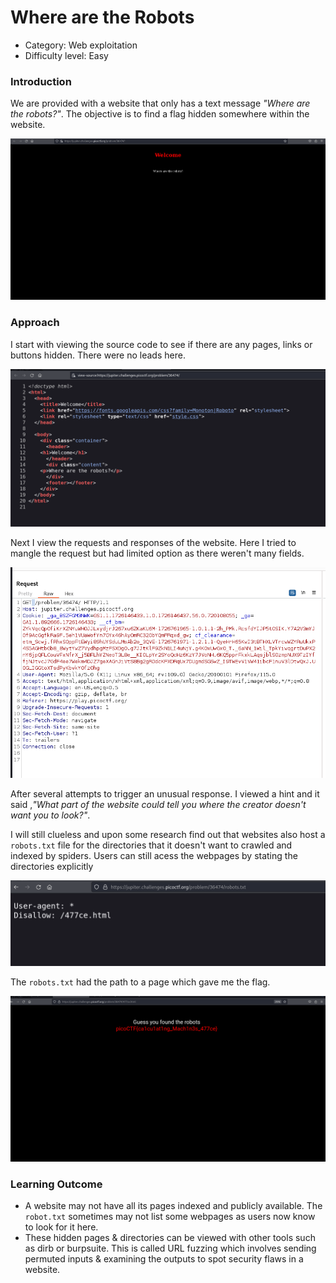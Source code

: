 # Where are the Robots

- Category: Web exploitation
- Difficulty level: Easy

### Introduction
We are provided with a website that only has a text message *"Where are the robots?"*. The objective is to find a flag hidden somewhere within the website.

![](Images/rbt0.png)

### Approach
I start with viewing the source code to see if there are any pages, links or buttons hidden. There were no leads here.

![](Images/rbt1.png)

Next I view the requests and responses of the website. Here I tried to mangle the request but had limited option as there weren't many fields.

![](Images/rbt2.png)

After several attempts to trigger an unusual response. I viewed a hint and it said ,*"What part of the website could tell you where the creator doesn't want you to look?"*.

I will still clueless and upon some research find out that websites also host a `robots.txt` file for the directories that it doesn't want to crawled and indexed by spiders. Users can still acess the webpages by stating the directories explicitly

![](Images/rbt3.png)

The `robots.txt` had the path to a page which gave me the flag.

![](Images/rbt4.png)

### Learning Outcome
- A website may not have all its pages indexed and publicly available. The `robot.txt` sometimes may not list some webpages as users now know to look for it here.
- These hidden pages & directories can be viewed with other tools such as dirb or burpsuite. This is called URL fuzzing which involves sending permuted inputs & examining the outputs to spot security flaws in a website.
